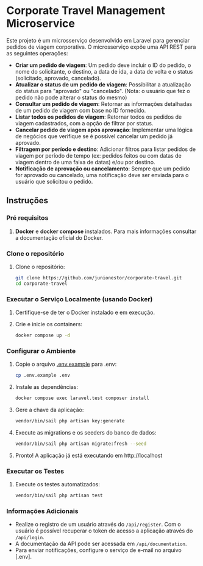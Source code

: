 # Corporate Travel Management Microservice

Este projeto é um microsserviço desenvolvido em Laravel para gerenciar pedidos de viagem corporativa. O microsserviço expõe uma API REST para as seguintes operações:

- **Criar um pedido de viagem**: Um pedido deve incluir o ID do pedido, o nome do solicitante, o destino, a data de ida, a data de volta e o status (solicitado, aprovado, cancelado).
- **Atualizar o status de um pedido de viagem**: Possibilitar a atualização do status para "aprovado" ou "cancelado". (Nota: o usuário que fez o pedido não pode alterar o status do mesmo)
- **Consultar um pedido de viagem**: Retornar as informações detalhadas de um pedido de viagem com base no ID fornecido.
- **Listar todos os pedidos de viagem**: Retornar todos os pedidos de viagem cadastrados, com a opção de filtrar por status.
- **Cancelar pedido de viagem após aprovação**: Implementar uma lógica de negócios que verifique se é possível cancelar um pedido já aprovado.
- **Filtragem por período e destino**: Adicionar filtros para listar pedidos de viagem por período de tempo (ex: pedidos feitos ou com datas de viagem dentro de uma faixa de datas) e/ou por destino.
- **Notificação de aprovação ou cancelamento**: Sempre que um pedido for aprovado ou cancelado, uma notificação deve ser enviada para o usuário que solicitou o pedido.

## Instruções

### Pré requisitos

1. **Docker** e **docker compose** instalados. Para mais informações consultar a documentação oficial do Docker.

### Clone o repositório

1. Clone o repositório:
    ```sh
    git clone https://github.com/junionestor/corporate-travel.git
    cd corporate-travel
    ```

### Executar o Serviço Localmente (usando Docker)

1. Certifique-se de ter o Docker instalado e em execução.

2. Crie e inicie os containers:
    ```sh
    docker compose up -d
    ```

### Configurar o Ambiente

1. Copie o arquivo [.env.example](.env.example) para .env:
    ```sh
    cp .env.example .env
    ```

2. Instale as dependências:
    ```bash
    docker compose exec laravel.test composer install
    ```

3. Gere a chave da aplicação:
    ```sh
    vendor/bin/sail php artisan key:generate
    ```

4. Execute as migrations e os seeders do banco de dados:
    ```sh
    vendor/bin/sail php artisan migrate:fresh --seed
    ```

5. Pronto! A aplicação já está executando em http://localhost


### Executar os Testes

1. Execute os testes automatizados:
    ```sh
    vendor/bin/sail php artisan test
    ```

### Informações Adicionais

- Realize o registro de um usuário através do `/api/register`. Com o usuário é possível recuperar o token de acesso a aplicação através do `/api/login`.
- A documentação da API pode ser acessada em `/api/documentation`.
- Para enviar notificações, configure o serviço de e-mail no arquivo [.env].
